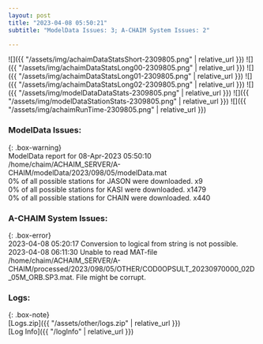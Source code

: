 ```yaml
---
layout: post
title: "2023-04-08 05:50:21"
subtitle: "ModelData Issues: 3; A-CHAIM System Issues: 2"

---
```


![]({{ "/assets/img/achaimDataStatsShort-2309805.png" | relative_url }})
![]({{ "/assets/img/achaimDataStatsLong00-2309805.png" | relative_url }})
![]({{ "/assets/img/achaimDataStatsLong01-2309805.png" | relative_url }})
![]({{ "/assets/img/achaimDataStatsLong02-2309805.png" | relative_url }})
![]({{ "/assets/img/modelDataDataStats-2309805.png" | relative_url }})
![]({{ "/assets/img/modelDataStationStats-2309805.png" | relative_url }})
![]({{ "/assets/img/achaimRunTime-2309805.png" | relative_url }})


### ModelData Issues:  
  
{: .box-warning}  
 ModelData report for 08-Apr-2023 05:50:10   
 /home/chaim/ACHAIM_SERVER/A-CHAIM/modelData/2023/098/05/modelData.mat   
 0% of all possible stations for JASON were downloaded. x9   
 0% of all possible stations for KASI were downloaded. x1479   
 0% of all possible stations for CHAIN were downloaded. x440   
  
### A-CHAIM System Issues:  
  
{: .box-error}  
2023-04-08 05:20:17 Conversion to logical from string is not possible.  
2023-04-08 06:11:30 Unable to read MAT-file /home/chaim/ACHAIM_SERVER/A-CHAIM/processed/2023/098/05/OTHER/COD0OPSULT_20230970000_02D_05M_ORB.SP3.mat. File might be corrupt.  

### Logs:  
  
{: .box-note}  
[Logs.zip]({{ "/assets/other/logs.zip" | relative_url }})  
[Log Info]({{ "/logInfo" | relative_url }})  
